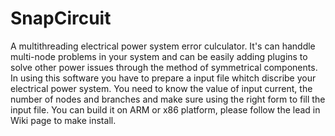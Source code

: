 # SnapCircuit
A multithreading electrical power system error culculator.
It's can handdle multi-node problems in your system and can be easily adding plugins to solve other power issues through the method of symmetrical components.
In using this software you have to prepare a input file whitch discribe your electrical power system. You need to know the value of input current, the number of nodes and branches and make sure using the right form to fill the input file.
You can build it on ARM or x86 platform, please follow the lead in Wiki page to make install.
